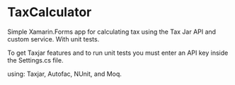# TaxCalculator
Simple Xamarin.Forms app for calculating tax using the Tax Jar API and custom service. With unit tests.

To get Taxjar features and to run unit tests you must enter an API key inside the Settings.cs file.

using: Taxjar, Autofac, NUnit, and Moq.

